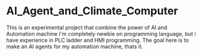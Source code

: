 # AI_Agent_and_Climate_Computer
This is an experimental project that combine the power of AI and Automation machine
i'm completely newbie on programming language, but i have experience in PLC ladder and HMI programming.
The goal here is to make an AI agents for my automation machine, thats it.
